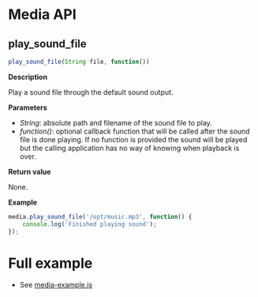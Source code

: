 # Media API

## play_sound_file

```javascript
play_sound_file(String file, function())
```

**Description**

Play a sound file through the default sound output.

**Parameters**

 - *String*: absolute path and filename of the sound file to play.
 - *function()*: optional callback function that will be called after
the sound file is done playing. If no function is provided
the sound will be played but the calling application has no way of
knowing when playback is over.

**Return value**

None.

**Example**

```javascript
media.play_sound_file('/opt/music.mp3', function() {
	console.log('Finished playing sound');
});
```

# Full example

   * See [media-example.js](/examples/media-example.js)
